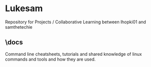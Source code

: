 Lukesam
=======
Repository for Projects / Collaborative Learning between
lhopki01 and samthetechie

\docs
-----

Command line cheatsheets, tutorials and shared knowledge of linux commands and tools and how they are used.

